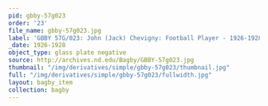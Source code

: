 ```yaml
---
pid: gbby-57g023
order: '23'
file_name: gbby-57g023.jpg
label: 'GBBY 57G/023: John (Jack) Chevigny: Football Player - 1926-1928'
_date: 1926-1928
object_type: glass plate negative
source: http://archives.nd.edu/Bagby/GBBY-57g023.jpg
thumbnail: "/img/derivatives/simple/gbby-57g023/thumbnail.jpg"
full: "/img/derivatives/simple/gbby-57g023/fullwidth.jpg"
layout: bagby_item
collection: bagby
---
```

